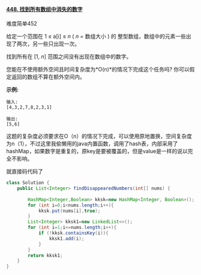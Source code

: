 #### [448. 找到所有数组中消失的数字](https://leetcode-cn.com/problems/find-all-numbers-disappeared-in-an-array/)

难度简单452

给定一个范围在 1 ≤ a[i] ≤ *n* ( *n* = 数组大小 ) 的 整型数组，数组中的元素一些出现了两次，另一些只出现一次。

找到所有在 [1, *n*] 范围之间没有出现在数组中的数字。

您能在不使用额外空间且时间复杂度为*O(n)*的情况下完成这个任务吗? 你可以假定返回的数组不算在额外空间内。

**示例:**

```
输入:
[4,3,2,7,8,2,3,1]

输出:
[5,6]
```

这题的复杂度必须要求在O（n）的情况下完成，可以使用原地置换，空间复杂度为n（1），不过这里我偷懒用的java内置函数，调用了hash表，内部采用了hashMap，如果数字是重复的，原key是要被覆盖的，但是value是一样的说以完全不影响。

就直接码代码了

```java
class Solution {
    public List<Integer> findDisappearedNumbers(int[] nums) {
        
        HashMap<Integer,Boolean> kksk=new HashMap<Integer, Boolean>();
        for (int i=0;i<nums.length;i++){
            kksk.put(nums[i],true);
        }
        List<Integer> kksk1=new LinkedList<>();
        for (int i=1;i<=nums.length;i++){
            if (!kksk.containsKey(i)){
                kksk1.add(i);
            }
        }
        return kksk1;
    }
}
```

